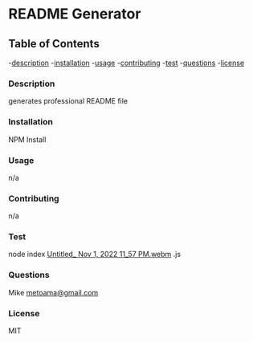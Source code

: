 
# README Generator 



## Table of Contents
-[description](#description)
-[installation](#installation)
-[usage](#usage)
-[contributing](#contributing)
-[test](#test)
-[questions](#questions)
-[license](#license)

### Description
generates professional README file 

### Installation
NPM Install

### Usage 
n/a

### Contributing
n/a

### Test 
node index
[Untitled_ Nov 1, 2022 11_57 PM.webm](https://user-images.githubusercontent.com/111612981/199394177-c02813bd-70cf-4d15-9914-5c1e330580cd.webm)
.js

### Questions 
Mike 
metoama@gmail.com
  
### License 
MIT  

